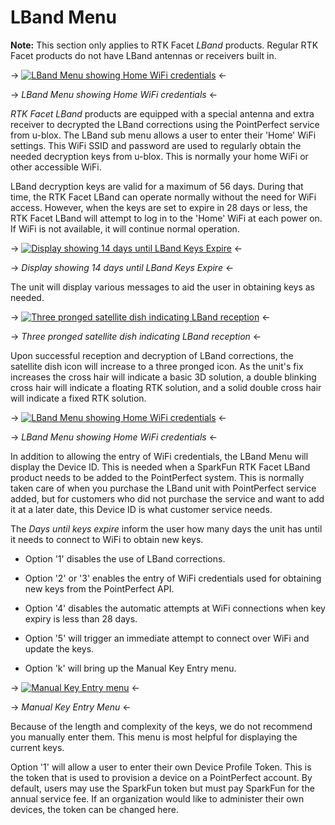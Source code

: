 # LBand Menu

**Note:** This section only applies to RTK Facet *LBand* products. Regular RTK Facet products do not have LBand antennas or receivers built in.

-> [![LBand Menu showing Home WiFi credentials](https://cdn.sparkfun.com/r/600-600/assets/learn_tutorials/2/1/8/8/SparkFun_RTK_LBandA.jpg)](https://cdn.sparkfun.com/assets/learn_tutorials/2/1/8/8/SparkFun_RTK_LBandA.jpg) <-

-> *LBand Menu showing Home WiFi credentials* <-

*RTK Facet LBand* products are equipped with a special antenna and extra receiver to decrypted the LBand corrections using the PointPerfect service from u-blox. The LBand sub menu allows a user to enter their 'Home' WiFi settings. This WiFi SSID and password are used to regularly obtain the needed decryption keys from u-blox. This is normally your home WiFi or other accessible WiFi.

LBand decryption keys are valid for a maximum of 56 days. During that time, the RTK Facet LBand can operate normally without the need for WiFi access. However, when the keys are set to expire in 28 days or less, the RTK Facet LBand will attempt to log in to the 'Home' WiFi at each power on. If WiFi is not available, it will continue normal operation. 

-> [![Display showing 14 days until LBand Keys Expire](https://cdn.sparkfun.com/assets/learn_tutorials/2/1/8/8/SparkFun_RTK_LBand_DayToExpire.jpg)](https://cdn.sparkfun.com/assets/learn_tutorials/2/1/8/8/SparkFun_RTK_LBand_DayToExpire.jpg) <-

-> *Display showing 14 days until LBand Keys Expire* <-

The unit will display various messages to aid the user in obtaining keys as needed.

-> [![Three pronged satellite dish indicating LBand reception](https://cdn.sparkfun.com/assets/learn_tutorials/2/1/8/8/SparkFun_RTK_LBand_Indicator.jpg)](https://cdn.sparkfun.com/assets/learn_tutorials/2/1/8/8/SparkFun_RTK_LBand_Indicator.jpg) <-

-> *Three pronged satellite dish indicating LBand reception* <-

Upon successful reception and decryption of LBand corrections, the satellite dish icon will increase to a three pronged icon. As the unit's fix increases the cross hair will indicate a basic 3D solution, a double blinking cross hair will indicate a floating RTK solution, and a solid double cross hair will indicate a fixed RTK solution.


-> [![LBand Menu showing Home WiFi credentials](https://cdn.sparkfun.com/r/600-600/assets/learn_tutorials/2/1/8/8/SparkFun_RTK_LBandA.jpg)](https://cdn.sparkfun.com/assets/learn_tutorials/2/1/8/8/SparkFun_RTK_LBandA.jpg) <-

-> *LBand Menu showing Home WiFi credentials* <-

In addition to allowing the entry of WiFi credentials, the LBand Menu will display the Device ID. This is needed when a SparkFun RTK Facet LBand product needs to be added to the PointPerfect system. This is normally taken care of when you purchase the LBand unit with PointPerfect service added, but for customers who did not purchase the service and want to add it at a later date, this Device ID is what customer service needs.

The *Days until keys expire* inform the user how many days the unit has until it needs to connect to WiFi to obtain new keys.

* Option '1' disables the use of LBand corrections.

* Option '2' or '3' enables the entry of WiFi credentials used for obtaining new keys from the PointPerfect API.

* Option '4' disables the automatic attempts at WiFi connections when key expiry is less than 28 days.

* Option '5' will trigger an immediate attempt to connect over WiFi and update the keys.

* Option 'k' will bring up the Manual Key Entry menu.

-> [![Manual Key Entry menu](https://cdn.sparkfun.com/r/600-600/assets/learn_tutorials/2/1/8/8/SparkFun_RTK_LBand_ManualKeysA.jpg)](https://cdn.sparkfun.com/assets/learn_tutorials/2/1/8/8/SparkFun_RTK_LBand_ManualKeysA.jpg) <-

-> *Manual Key Entry Menu* <-

Because of the length and complexity of the keys, we do not recommend you manually enter them. This menu is most helpful for displaying the current keys.

Option '1' will allow a user to enter their own Device Profile Token. This is the token that is used to provision a device on a PointPerfect account. By default, users may use the SparkFun token but must pay SparkFun for the annual service fee. If an organization would like to administer their own devices, the token can be changed here.

